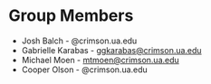 # Group Members

- Josh Balch - @crimson.ua.edu
- Gabrielle Karabas - ggkarabas@crimson.ua.edu
- Michael Moen - mtmoen@crimson.ua.edu
- Cooper Olson - @crimson.ua.edu
